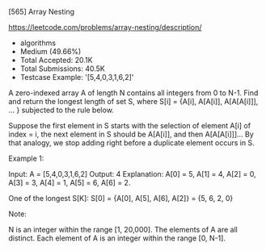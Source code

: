 [565] Array Nesting  

https://leetcode.com/problems/array-nesting/description/

* algorithms
* Medium (49.66%)
* Total Accepted:    20.1K
* Total Submissions: 40.5K
* Testcase Example:  '[5,4,0,3,1,6,2]'

A zero-indexed array A of length N contains all integers from 0 to N-1. Find and return the longest length of set S, where S[i] = {A[i], A[A[i]], A[A[A[i]]], ... } subjected to the rule below.

Suppose the first element in S starts with the selection of element A[i] of index = i, the next element in S should be A[A[i]], and then A[A[A[i]]]… By that analogy, we stop adding right before a duplicate element occurs in S.

Example 1:

Input: A = [5,4,0,3,1,6,2]
Output: 4
Explanation: 
A[0] = 5, A[1] = 4, A[2] = 0, A[3] = 3, A[4] = 1, A[5] = 6, A[6] = 2.

One of the longest S[K]:
S[0] = {A[0], A[5], A[6], A[2]} = {5, 6, 2, 0}



Note:

N is an integer within the range [1, 20,000].
The elements of A are all distinct.
Each element of A is an integer within the range [0, N-1].


